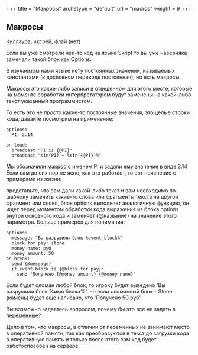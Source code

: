 +++
title = "Макросы"
archetype = "default"
url = "macros"
weight = 9
+++

## Макросы
<gray>Киллаура, иксрей, флай (нет)</gray>

<hundred-empty-line></hundred-empty-line>

Если вы уже смотрели чей-то код на языке Skript то вы уже наверняка замечали такой блок как Options.

В изучаемом нами языке нету постоянных значений, называемых константами (в дословном переводе постоянная), но есть макросы.

Макросы это какие-либо записи в отведенном для этого месте, которые на моменте обработки интерпретатором будут заменены на какой-либо текст указанный программистом.

То есть это не просто какие-то постоянные значения, это целые строки кода, давайте посмотрим на применение:
```
options:
  PI: 3.14

on load:
  broadcast "PI is {@PI}"
  broadcast "sin(PI) ~ %sin({@PI})%"
```
Мы обозначили макрос с именем PI и задали ему значение в виде 3.14
Если вам до сих пор не ясно, как это работает, то вот пояснение с примерами из жизни:

представьте, что вам дали какой-либо текст и вам необходимо по шаблону заменить какие-то слова или фрагменты текста на другой фрагмент или слово, блок options выполняет аналогичную функцию, он ищет перед моментом обработки кода выражения из блока options внутри основного кода и заменяет {@название} на значение этого параметра. Больше примеров для понимания:
```
options:
  message: "Вы разрушили блок %event-block%"
  block for pay: stone
  money name: руб
  money amount: 50
on break:
  send {@message}
  if event-block is {@block for pay}:
    send "Получено {@money amount} {@money name}"
```
Если будет сломан любой блок, то игроку будет выведено 'Вы разрушили блок %имя блока%', но если сломанный блок -  Stone (камень) будет еще написано, что 'Получено 50 руб'

Вы возможно задаетесь вопросом, почему бы это все не задать в переменные?

Дело в том, что макросы, в отличии от переменных не занимают место в оперативной памяти, так как преобразуются в текст до загрузки кода в оперативную память и только после этого сам код будет работоспособен на сервере.